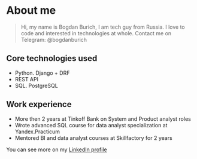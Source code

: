 # About me
> Hi, my name is Bogdan Burich, I am tech guy from Russia. I love to code and interested in technologies at whole.
Contact me on Telegram: @bogdanburich

## Core technologies used
- Python. Django + DRF
- REST API
- SQL. PostgreSQL

## Work experience
- More then 2 years at Tinkoff Bank on System and Product analyst roles
- Wrote advanced SQL course for data analyst specialization at Yandex.Practicum
- Mentored BI and data analyst courses at Skillfactory for 2 years

You can see more on my [LinkedIn profile](https://www.linkedin.com/in/bogdan-burich-5280821a6/)
